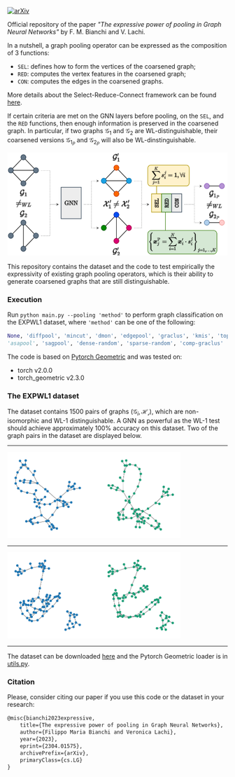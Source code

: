 [![arXiv](https://img.shields.io/badge/arXiv-2304.01575-b31b1b.svg?style=flat-square)](https://arxiv.org/abs/2304.01575)

Official repository of the paper *"The expressive power of pooling in Graph Neural Networks"* by F. M. Bianchi and V. Lachi.

In a nutshell, a graph pooling operator can be expressed as the composition of 3 functions:

- $\texttt{SEL}$: defines how to form the vertices of the coarsened graph;
- $\texttt{RED}$: computes the vertex features in the coarsened graph;
- $\texttt{CON}$: computes the edges in the coarsened graphs.

More details about the Select-Reduce-Connect framework can be found [here](https://arxiv.org/abs/2110.05292).

If certain criteria are met on the GNN layers before pooling, on the $\texttt{SEL}$, and the $\texttt{RED}$ functions, then enough information is preserved in the coarsened graph.
In particular, if two graphs $\mathcal{G}_ 1$ and $\mathcal{G}_ 2$ are WL-distinguishable, their coarsened versions $\mathcal{G}_ {1_P}$ and $\mathcal{G}_{2_P}$ will also be WL-dinstinguishable.

<img src="./figs/framework.png" width="523" height="235">

This repository contains the dataset and the code to test empirically the expressivity of existing graph pooling operators, which is their ability to generate coarsened graphs that are still distinguishable.

### Execution
Run ````python main.py --pooling 'method'```` to perform graph classification on the EXPWL1 dataset, where ````'method'```` can be one of the following:

````python 
None, 'diffpool', 'mincut', 'dmon', 'edgepool', 'graclus', 'kmis', 'topk', 'panpool', 
'asapool', 'sagpool', 'dense-random', 'sparse-random', 'comp-graclus'
````

The code is based on [Pytorch Geometric](https://pytorch-geometric.readthedocs.io/) and was tested on:
- torch v2.0.0
- torch_geometric v2.3.0

### The EXPWL1 dataset
The dataset contains 1500 pairs of graphs $(\mathcal{G}_i, \mathcal{H_i})$, which are non-isomorphic and WL-1 distinguishable.
A GNN as powerful as the WL-1 test should achieve approximately 100\% accuracy on this dataset.
Two of the graph pairs in the dataset are displayed below.

---

<img src="./figs/ex1.png" width="397" height="197">

---

<img src="./figs/ex2.png" width="397" height="197">

---

The dataset can be downloaded [here](https://github.com/FilippoMB/The-expressive-power-of-pooling-in-GNNs/tree/main/data/EXPWL1) and the Pytorch Geometric loader is in [utils.py](https://github.com/FilippoMB/The-expressive-power-of-pooling-in-GNNs/blob/0a25de158c336acab697398951d6d3a0fec1c6cf/scripts/utils.py#L30).

### Citation

Please, consider citing our paper if you use this code or the dataset in your research:

    @misc{bianchi2023expressive,
        title={The expressive power of pooling in Graph Neural Networks}, 
        author={Filippo Maria Bianchi and Veronica Lachi},
        year={2023},
        eprint={2304.01575},
        archivePrefix={arXiv},
        primaryClass={cs.LG}
    }
